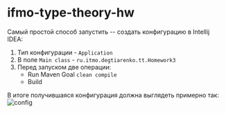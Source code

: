 # ifmo-type-theory-hw

Самый простой способ запустить -- создать конфигурацию в Intellij IDEA:

1. Тип конфигурации - `Application` 
2. В поле `Main class` - `ru.itmo.degtiarenko.tt.Homework3`
3. Перед запуском две операции:
    * Run Maven Goal `clean compile`
    * Build
    
В итоге получившаяся конфигурация должна выглядеть примерно так:
![config](https://pp.userapi.com/c824502/v824502982/cbdb3/NGcZrVc8QeU.jpg)
